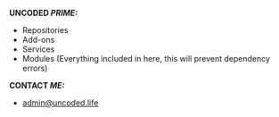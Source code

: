 **UNCODED _PRIME:_**

* Repositories
* Add-ons
* Services
* Modules
(Everything included in here, this will prevent dependency errors)

**CONTACT _ME:_**

* admin@uncoded.life


